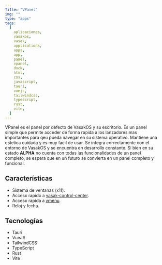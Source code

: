 ```yaml
---
Title: "VPanel"
img: ""
type: "apps"
tags:
  [
    aplicaciones,
    vasakos,
    vasak,
    applications,
    apps,
    app,
    panel,
    vpanel,
    dock,
    html,
    css,
    javascript,
    tauri,
    vuejs,
    tailwindcss,
    typescript,
    rust,
    vite,
  ]
---
```


VPanel es el panel por defecto de VasakOS y su escritorio. Es un panel simple que permite acceder de forma rapida a los lanzadores mas importantes para qeu pueda navegar en su sistema operativo. Mantiene una estetica cuidada y es muy facil de usar. Se integra correctamente con el entorno de VasakOS y se encuentra en desarrollo constante. Si bien en su estado **ALPHA** no cuenta con todas las funcionalidades de un panel completo, se espera que en un futuro se convierta en un panel completo y funcional.

## Características

- Sistema de ventanas (x11).
- Acceso rapido a [vasak-control-center](apps/vasak-control-center/).
- Acceso rapida a [vmenu](apps/vmenu/).
- Reloj y fecha.

## Tecnologías

- Tauri
- VueJS
- TailwindCSS
- TypeScript
- Rust
- Vite